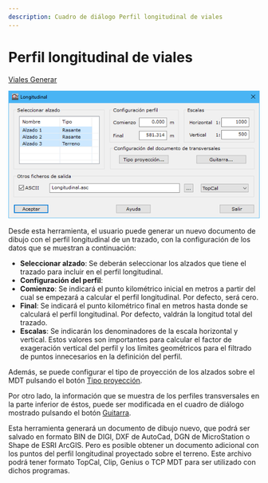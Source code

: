 ```yaml
---
description: Cuadro de diálogo Perfil longitudinal de viales
---
```


# Perfil longitudinal de viales

[Viales Generar](../../fichas-de-herramientas/ficha-de-herramientas-viales/viales-generar.md)

![Cuadro de di&#xE1;logo Longitudinal de vial](../../../.gitbook/assets/image%20%28112%29.png)

Desde esta herramienta, el usuario puede generar un nuevo documento de dibujo con el perfil longitudinal de un trazado, con la configuración de los datos que se muestran a continuación:

* **Seleccionar alzado**: Se deberán seleccionar los alzados que tiene el trazado para incluir en el perfil longitudinal.
* **Configuración del perfil**:
* **Comienzo**: Se indicará el punto kilométrico inicial en metros a partir del cual se empezará a calcular el perfil longitudinal. Por defecto, será cero.
* **Final**: Se indicará el punto kilométrico final en metros hasta donde se calculará el perfil longitudinal. Por defecto, valdrán la longitud total del trazado.
* **Escalas**: Se indicarán los denominadores de la escala horizontal y vertical. Estos valores son importantes para calcular el factor de exageración vertical del perfil y los límites geométricos para el filtrado de puntos innecesarios en la definición del perfil.

Además, se puede configurar el tipo de proyección de los alzados sobre el MDT pulsando el botón [Tipo proyección](../../herramientas-mdt/perfiles/tipo-de-proyeccion.md).

Por otro lado, la información que se muestra de los perfiles transversales en la parte inferior de éstos, puede ser modificada en el cuadro de diálogo mostrado pulsando el botón [Guitarra](../../herramientas-mdt/perfiles/guitarra.md).

Esta herramienta generará un documento de dibujo nuevo, que podrá ser salvado en formato BIN de DIGI, DXF de AutoCad, DGN de MicroStation o Shape de ESRI ArcGIS. Pero es posible obtener un documento adicional con los puntos del perfil longitudinal proyectado sobre el terreno. Este archivo podrá tener formato TopCal, Clip, Genius o TCP MDT para ser utilizado con dichos programas.

